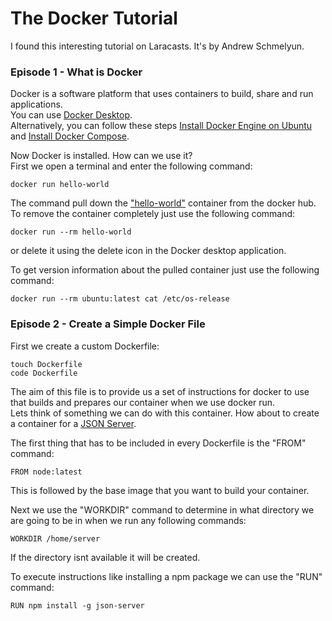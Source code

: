 # The Docker Tutorial

I found this interesting tutorial on Laracasts. It's by Andrew Schmelyun.

### Episode 1 - What is Docker

Docker is a software platform that uses containers to build, share and run applications.<br>
You can use [Docker Desktop](https://www.docker.com/products/docker-desktop/).<br>
Alternatively, you can follow these steps [Install Docker Engine on Ubuntu](https://docs.docker.com/engine/install/ubuntu/) and [Install Docker Compose](https://docs.docker.com/compose/).<br>

Now Docker is installed. How can we use it?<br>
First we open a terminal and enter the following command:
```
docker run hello-world
```
The command pull down the ["hello-world"](https://hub.docker.com/_/hello-world) container from the docker hub.<br>
To remove the container completely just use the following command:
```
docker run --rm hello-world
```
or delete it using the delete icon in the Docker desktop application.

To get version information about the pulled container just use the following command:
```
docker run --rm ubuntu:latest cat /etc/os-release
```

### Episode 2 - Create a Simple Docker File

First we create a custom Dockerfile:
```
touch Dockerfile
code Dockerfile
```
The aim of this file is to provide us a set of instructions for docker to use that builds and prepares our container when we use docker run.<br>
Lets think of something we can do with this container. How about to create a container for a [JSON Server](https://www.npmjs.com/package/json-server).<br>

The first thing that has to be included in every Dockerfile is the "FROM" command:
```
FROM node:latest
```
This is followed by the base image that you want to build your container.<br>

Next we use the "WORKDIR" command to determine in what directory we are going to be in when we run any following commands:
```
WORKDIR /home/server
```
If the directory isnt available it will be created.<br>

To execute instructions like installing a npm package we can use the "RUN" command:
```
RUN npm install -g json-server
```
